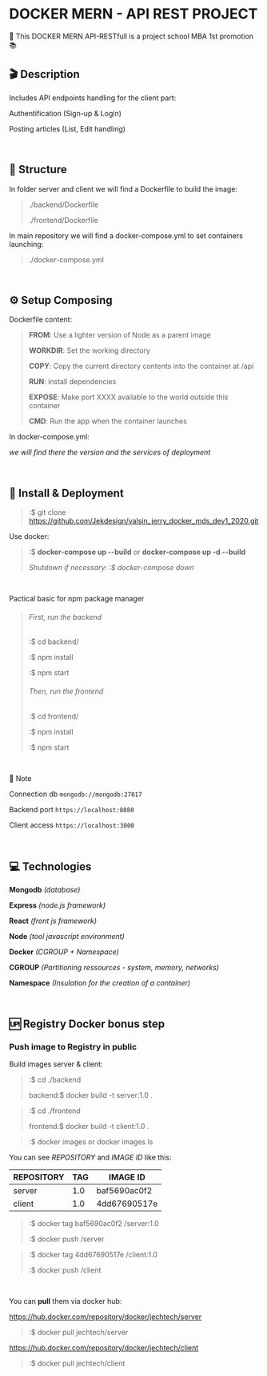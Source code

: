 # DOCKER MERN - API REST PROJECT

:school: This DOCKER MERN API-RESTfull is a project school MBA 1st promotion :books:

## **🎬 Description**

Includes API endpoints handling for the client part:

Authentification (Sign-up & Login)

Posting articles (List, Edit handling)

<br/>

## **🧱 Structure**

In folder server and client we will find a Dockerfile to build the image:

> ./backend/Dockerfile
>
> ./frontend/Dockerfile

In main repository we will find a docker-compose.yml to set containers launching:

> ./docker-compose.yml

<br/>

## **⚙️ Setup Composing**

Dockerfile content:

> **FROM**: Use a lighter version of Node as a parent image
>
> **WORKDIR**: Set the working directory
>
> **COPY**: Copy the current directory contents into the container at /api
>
> **RUN**: install dependencies
>
> **EXPOSE**: Make port XXXX available to the world outside this container
>
> **CMD**: Run the app when the container launches

In docker-compose.yml:

_we will find there the version and the services of deployment_

<br/>

## **:rocket: Install & Deployment**

> :\$ git clone https://github.com/Jekdesign/valsin_jerry_docker_mds_dev1_2020.git

Use docker:

> :\$ **docker-compose up --build** or **docker-compose up -d --build**
>
> _Shutdown if necessary: :\$ docker-compose down_

<br/>

Pactical basic for npm package manager

> ###### First, run the backend
>
> :\$ cd backend/
>
> :\$ npm install
>
> :\$ npm start
>
> ###### Then, run the frontend
>
> :\$ cd frontend/
>
> :\$ npm install
>
> :\$ npm start

<br/>

:memo: Note

Connection db `mongodb://mongodb:27017`

Backend port `https://localhost:8080`

Client access `https://localhost:3000`

<br/>

## **💻 Technologies**

**Mongodb** _(database)_

**Express** _(node.js framework)_

**React** _(front js framework)_

**Node** _(tool javascript environment)_

**Docker** _(CGROUP + Namespace)_

**CGROUP** _(Partitioning ressources - system, memory, networks)_

**Namespace** _(Insulation for the creation of a container)_

<br/>

## **🆙 Registry Docker bonus step**

### Push image to Registry in public

Build images server & client:

> :\$ cd ./backend
>
> backend:\$ docker build -t server:1.0 .

> :\$ cd ./frontend
>
> frontend:\$ docker build -t client:1.0 .

> :\$ docker images or docker images ls

You can see _REPOSITORY_ and _IMAGE ID_ like this:

| REPOSITORY | TAG | IMAGE ID     |
| ---------- | --- | ------------ |
| server     | 1.0 | baf5690ac0f2 |
| client     | 1.0 | 4dd67690517e |

> :\$ docker tag baf5690ac0f2 <hubusername>/server:1.0
>
> :\$ docker push <hubusername>/server

> :\$ docker tag 4dd67690517e <hubusername>/client:1.0
>
> :\$ docker push <hubusername>/client

<br/>

You can **pull** them via docker hub:

https://hub.docker.com/repository/docker/jechtech/server

> :\$ docker pull jechtech/server

https://hub.docker.com/repository/docker/jechtech/client

> :\$ docker pull jechtech/client
